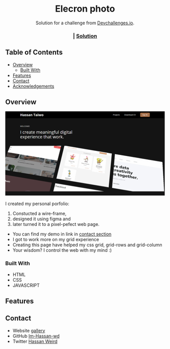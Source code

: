 <h1 align="center">Elecron photo</h1>

<div align="center">
   Solution for a challenge from  <a href="http://devchallenges.io" target="_blank">Devchallenges.io</a>.
</div>

<div align="center">
  <h3>
    <span> | </span>
    <a href="https://electronphoto.netlify.app/">
      Solution
    </a>
  </h3>
</div>

<!-- TABLE OF CONTENTS -->

## Table of Contents

- [Overview](#overview)
  - [Built With](#built-with)
- [Features](#features)
- [Contact](#contact)
- [Acknowledgements](#acknowledgements)

<!-- OVERVIEW -->

## Overview

![screenshot](https://raw.githubusercontent.com/Im-Hassan-wd/sponge-s-portfolio/master/img/porfolio.PNG)

I created my personal porfolio:

1. Constucted a wire-frame,
2. designed it using figma and
3. later turned it to a pixel-pefect web page.

- You can find my demo in link in [contact section](#contact)
- I got to work more on my grid experience
- Creating this page have helped my css grid, grid-rows and grid-column
- Your wisdom? I control the web with my mind :)

### Built With

<!-- This section should list any major frameworks that you built your project using. Here are a few examples.-->

- HTML
- CSS
- JAVASCRIPT

## Features

<!-- List the features of your application or follow the template. Don't share the figma file here :) -->
<!--
This application/site was created as a submission to a [DevChallenges](https://devchallenges.io/challenges) challenge. The [challenge](https://devchallenges.io/challenges/gcbWLxG6wdennelX7b8I) was to build an application to complete the given user stories. -->

## Contact

- Website [gallery](https://https://netsponge.netlify.app/)
- GitHub [Im-Hassan-wd](https://github.com/Im-Hassan-wd)
- Twitter [Hassan Weird](https://twitter.com/hassan_weird)
